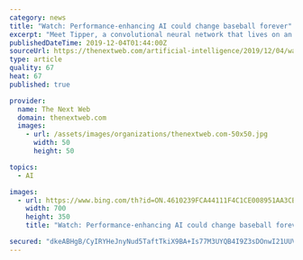 ```yaml
---
category: news
title: "Watch: Performance-enhancing AI could change baseball forever"
excerpt: "Meet Tipper, a convolutional neural network that lives on an Nvidia AI card. Its creator says it can predict whether a baseball pitch will land inside or outside of the strike zone. Tipper was developed by Nick Bild, a serial creator who seems to have an unquenchable thirst to create and innovate. He makes apps, trains neural networks ..."
publishedDateTime: 2019-12-04T01:44:00Z
sourceUrl: https://thenextweb.com/artificial-intelligence/2019/12/04/watch-performance-enhancing-ai-could-change-baseball-forever/
type: article
quality: 67
heat: 67
published: true

provider:
  name: The Next Web
  domain: thenextweb.com
  images:
    - url: /assets/images/organizations/thenextweb.com-50x50.jpg
      width: 50
      height: 50

topics:
  - AI

images:
  - url: https://www.bing.com/th?id=ON.4610239FCA44111F4C1CE008951AA3CB
    width: 700
    height: 350
    title: "Watch: Performance-enhancing AI could change baseball forever"

secured: "dkeABHgB/CyIRYHeJnyNud5TaftTkiX9BA+Is77M3UYQB4I9Z3sDOnwI21UUVhGjpZvr5oDm2LQo8hikuSxRWVj3ntErKy3AEwbWtD8DEBsq2YuTynMALFzvy0Bm4rWHkQUeLyuJI4DpAKe8DOUudCFT0POmWzS72cOBDNgHrRZPiV53dkwCLzqjlAPG52Jc4u6BB8ormMYzDbZEQDEXjlSbErxXXAVSiPntc0IQUq1mplE6eTrQvuLNBxovRgINj1rOrkv7kx1CescIdp11ag==;rCs4qHCc+pz1B47ZZN2Kqw=="
---
```


